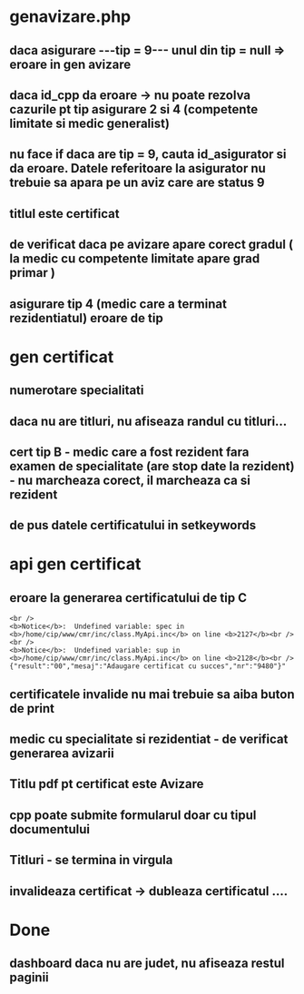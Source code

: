 # genavizare.php
## daca asigurare ---tip = 9--- unul din tip = null => eroare in gen avizare
## daca id_cpp da eroare -> nu poate rezolva cazurile pt tip asigurare 2 si 4 (competente limitate si medic generalist)
## nu face if daca are tip = 9, cauta id_asigurator si da eroare. Datele referitoare la asigurator nu trebuie sa apara pe un aviz care are status 9
## titlul este certificat
## de verificat daca pe avizare apare corect gradul ( la medic cu competente limitate apare grad primar )
## asigurare tip 4 (medic care a terminat rezidentiatul) eroare de tip

# gen certificat
## numerotare specialitati
## daca nu are titluri, nu afiseaza randul cu titluri...
## cert tip B - medic care a fost rezident fara examen de specialitate (are stop date la rezident) - nu marcheaza corect, il marcheaza ca si rezident
## de pus datele certificatului in setkeywords


# api gen certificat
## eroare la generarea certificatului de tip C 
```
<br />
<b>Notice</b>:  Undefined variable: spec in <b>/home/cip/www/cmr/inc/class.MyApi.inc</b> on line <b>2127</b><br />
<br />
<b>Notice</b>:  Undefined variable: sup in <b>/home/cip/www/cmr/inc/class.MyApi.inc</b> on line <b>2128</b><br />
{"result":"00","mesaj":"Adaugare certificat cu succes","nr":"9480"}"
```


## certificatele invalide nu mai trebuie sa aiba buton de print

## medic cu specialitate si rezidentiat - de verificat generarea avizarii

## Titlu pdf pt certificat este Avizare

## cpp poate submite formularul doar cu tipul documentului

## Titluri - se termina in virgula

## invalideaza certificat -> dubleaza certificatul ....


# Done
## dashboard daca nu are judet, nu afiseaza restul paginii
